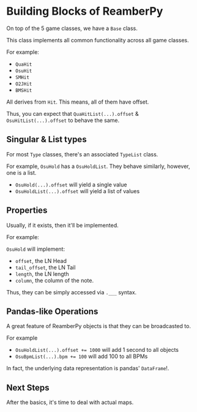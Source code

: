 # Building Blocks of ReamberPy

On top of the 5 game classes, we have a `Base` class.

This class implements all common functionality across all game classes.

For example:

- `QuaHit`
- `OsuHit`
- `SMHit`
- `O2JHit`
- `BMSHit`

All derives from `Hit`. This means, all of them have offset.

Thus, you can expect that `QuaHitList(...).offset` & `OsuHitList(...).offset` to behave the same.

## Singular & List types

For most `Type` classes, there's an associated `TypeList` class.

For example, `OsuHold` has a `OsuHoldList`. They behave similarly, however, one is a list.

- `OsuHold(...).offset` will yield a single value 
- `OsuHoldList(...).offset` will yield a list of values

## Properties

Usually, if it exists, then it'll be implemented.

For example:

`OsuHold` will implement:
- `offset`, the LN Head
- `tail_offset`, the LN Tail
- `length`, the LN length
- `column`, the column of the note.

Thus, they can be simply accessed via `.___` syntax.

## Pandas-like Operations

A great feature of ReamberPy objects is that they can be broadcasted to.

For example

- `OsuHoldList(...).offset += 1000` will add 1 second to all objects
- `OsuBpmList(...).bpm += 100` will add 100 to all BPMs

In fact, the underlying data representation is pandas' `DataFrame`!.

## Next Steps

After the basics, it's time to deal with actual maps.





